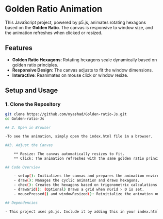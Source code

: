 # Golden Ratio Animation

This JavaScript project, powered by p5.js, animates rotating hexagons based on the **Golden Ratio**. The canvas is responsive to window size, and the animation refreshes when clicked or resized.

## Features

- **Golden Ratio Hexagons**: Rotating hexagons scale dynamically based on golden ratio principles.
- **Responsive Design**: The canvas adjusts to fit the window dimensions.
- **Interactive**: Reanimates on mouse click or window resize.

## Setup and Usage

### 1. Clone the Repository

```bash
git clone https://github.com/nyashad/Golden-ratio-Js.git
cd Golden-ratio-Js

## 2. Open in Browser

-To see the animation, simply open the index.html file in a browser.

##3. Adjust the Canvas

    ** Resize: The canvas automatically resizes to fit.
    ** Click: The animation refreshes with the same golden ratio principles.

## Code Overview

    - setup(): Initializes the canvas and prepares the animation environment.
    - draw(): Manages the cyclic animation and draws hexagons.
    - chex(): Creates the hexagons based on trigonometric calculations.
    - drawGrid(): (Optional) Draws a grid when nGrid > 0 is set.
    - mousePressed() and windowResized(): Reinitialize the animation on click or resize.

## Dependencies

- This project uses p5.js. Include it by adding this in your index.html file: